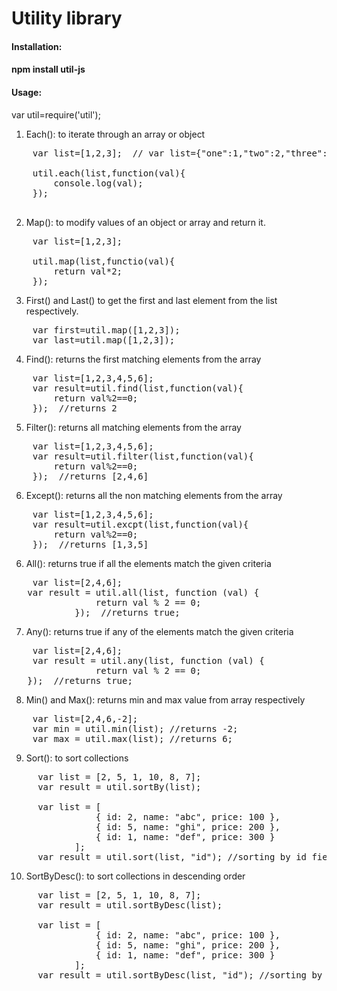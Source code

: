 Utility library 
==================================================================
<h4>Installation:<h4>

npm install util-js

<h4>Usage:</h4>

var util=require('util');

1. Each(): to iterate through an array or object

<pre>
    var list=[1,2,3];  // var list={"one":1,"two":2,"three":3};
    
    util.each(list,function(val){
        console.log(val);
    });

</pre>

2. Map(): to modify values of an object or array and return it.

<pre>
    var list=[1,2,3];

    util.map(list,functio(val){
        return val*2;
    });
</pre>

3. First() and Last() to get the first and last element from the list respectively.

<pre>
    var first=util.map([1,2,3]);
    var last=util.map([1,2,3]);
</pre>

4. Find(): returns the first matching elements from the array

<pre>
    var list=[1,2,3,4,5,6];
    var result=util.find(list,function(val){
        return val%2==0;
    });  //returns 2
</pre>

5. Filter(): returns all matching elements from the array

<pre>
    var list=[1,2,3,4,5,6];
    var result=util.filter(list,function(val){
        return val%2==0;
    });  //returns [2,4,6]
</pre>

6. Except(): returns all the non matching elements from the array

<pre>
    var list=[1,2,3,4,5,6];
    var result=util.excpt(list,function(val){
        return val%2==0;
    });  //returns [1,3,5]
</pre>

6. All(): returns true if all the  elements match the given criteria

<pre>
    var list=[2,4,6];
   var result = util.all(list, function (val) {
                return val % 2 == 0;
            });  //returns true;
</pre>

7. Any(): returns true if any of the elements match the given criteria

<pre>
    var list=[2,4,6];
    var result = util.any(list, function (val) {
                return val % 2 == 0;
   });  //returns true;
</pre>

8. Min() and Max(): returns min and max value from array respectively

<pre>
    var list=[2,4,6,-2];
    var min = util.min(list); //returns -2;
    var max = util.max(list); //returns 6;
</pre>

9. Sort(): to sort collections

<pre>
     var list = [2, 5, 1, 10, 8, 7];
     var result = util.sortBy(list); 
     
     var list = [
                { id: 2, name: "abc", price: 100 },
                { id: 5, name: "ghi", price: 200 },
                { id: 1, name: "def", price: 300 }
            ];
     var result = util.sort(list, "id"); //sorting by id field
</pre>

10. SortByDesc(): to sort collections in descending order

<pre>
     var list = [2, 5, 1, 10, 8, 7];
     var result = util.sortByDesc(list); 
     
     var list = [
                { id: 2, name: "abc", price: 100 },
                { id: 5, name: "ghi", price: 200 },
                { id: 1, name: "def", price: 300 }
            ];
     var result = util.sortByDesc(list, "id"); //sorting by id field
</pre>